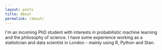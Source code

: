 ```yaml
---
layout: posts
title: About
permalink: /about/
---
```


I'm an incoming PhD student with interests in probabilistic machine learning and the philosophy of science. I have some experience working as a statistician and data scientist in London - mainly using R, Python and Stan.